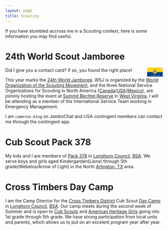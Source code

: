 ```yaml
---
layout: page
title: Scouting
---
```


If you have stumbled accross me in a Scouting context, here 
is some information you may find useful.

# 24th World Scout Jamboree

<a href="/public/content/images/wsj19-contact-card.png"><img src="/public/content/images/wsj19-contact-card.png" title="WSJ 2019 Contact Card" border=0 align="right" style="max-width: 10%; max-height: none; display: inline;" /></a>

Did I give you a contact card?  If so, you found the right place!

This year marks the [24th World Jamboree](https://www.2019wsj.org/).
WSJ is organized by the 
[World Organization of the Scouting Movement](https://www.scout.org/),
and the three National Service Organizations for Scouting in North America
([Canada](https://www.scouts.ca)/[USA](https://www.scouting.org)/[Mexico](http://scouts.org.mx)),
are joininly hosting the event at 
[Summit Bechtel Reserve](https://www.summitbsa.org/) in 
[West Virginia](https://www.wv.gov).  I will be attending as a member 
of the International Service Team working in Emergency Management.

I am `cameron.king` on JamboChat and USA contingent members can contact me 
through the contingent app.

# Cub Scout Pack 378

My kids and I are members of [Pack 378](http://www.pack378.net) 
in [Longhorn Council](https://www.longhorncouncil.org), 
[BSA](https://www.scouting.org).  We serve boys and girls 
aged Kindergarden(Lions) through 5th grade(Webelos/Arrow of Light) 
in the North [Arlington, TX](https://www.arlingtontx.gov/) area.

# Cross Timbers Day Camp

I am the Camp Director for the
[Cross Timbers District](http://www.crosstimbersdistrict.org) 
Cub Scout [Day Camp](http://bit.ly/dinocamp19) in 
[Longhorn Council](https://www.longhorncouncil.org), 
[BSA](https://www.scouting.org).  Our camp meets during the second
week of Summer and is open to 
[Cub Scouts](https://www.scouting.org/programs/cub-scouts/) and 
[American Heritage Girls](https://americanheritagegirls.org/)
going into 1st grade through 5th grade.  We have strong participation
from local units and parents, which allows us to put on an 
excelent program year after year.

